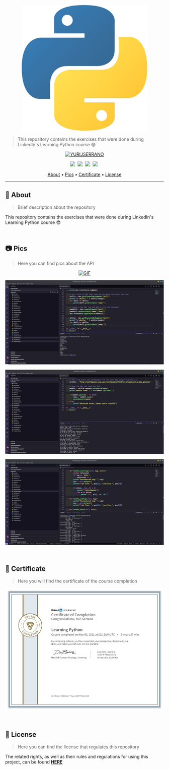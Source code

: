 <p align="center">
	<a target="_blank" href="https://github.com/yurijserrano/Linkedin-Learning-Python"><img src="https://raw.githubusercontent.com/yurijserrano/Linkedin-Learning-Python/f3045acf4b9b00888513a75dd6905efab9ac781f/python.svg" width="400" height="400" alt="Javascript" /></a>
</p>

> This repository contains the exercises that were done during LinkedIn's Learning Python course :sunglasses:

<p align="center">
	<a target="_blank" href="https://github.com/yurijserrano"><img src="https://img.shields.io/badge/CREATED%20BY-YURIJSERRANO-black?style=for-the-badge" alt="YURIJSERRANO" /></a>
</p>

<p align="center">
  <a target="_blank" href="#-about"><img src="https://img.shields.io/badge/ABOUT-green?style=for-the-badge&color=#0095B7" /></a>&nbsp;
  <a target="_blank" href="#-pics"><img src="https://img.shields.io/badge/PICS-green?style=for-the-badge&color=2196F3" /></a>&nbsp;
  <a target="_blank" href="#-certificate"><img src="https://img.shields.io/badge/CERTIFICATE-orange?style=for-the-badge&color=4CAF50" /></a>&nbsp;
  <a target="_blank" href="https://github.com/yurijserrano/Linkedin-Learning-Python/blob/master/LICENSE.md"><img src="https://img.shields.io/badge/LICENSE-orange?style=for-the-badge&color=e53935" /></a>&nbsp;
</p>

<p align="center">
  <a href="#-about">About</a> •
  <a href="#-pics">Pics</a> •
  <a href="#-certificate">Certificate</a> •
  <a href="#-license">License</a>
</p>

---

## 👨 About

> Brief description about the repository

This repository contains the exercises that were done during LinkedIn's Learning Python course :sunglasses:

<br/>

## 📷 Pics

> Here you can find pics about the API

<p align="center">
	<a target="_blank" href="https://github.com/yurijserrano/Linkedin-Learning-Python"><img src="https://github.com/yurijserrano/Linkedin-Learning-Python/blob/master/exercises.gif?raw=true" alt="GIF" /></a>
</p>

<p align="center">
	<a target="_blank" href="https://github.com/yurijserrano/Linkedin-Learning-Python"><img src="https://raw.githubusercontent.com/yurijserrano/Linkedin-Learning-Python/master/exercise_01.png" alt="IMAGE EXERCISE I" /></a>
</p>

<p align="center">
	<a target="_blank" href="https://github.com/yurijserrano/Linkedin-Learning-Python"><img src="https://raw.githubusercontent.com/yurijserrano/Linkedin-Learning-Python/master/exercise_02.png" alt="IMAGE EXERCISE II" /></a>
</p>

<p align="center">
	<a target="_blank" href="https://github.com/yurijserrano/Linkedin-Learning-Python"><img src="https://raw.githubusercontent.com/yurijserrano/Linkedin-Learning-Python/master/exercise_03.png" alt="IMAGE EXERCISE III" /></a>
</p>


<br/>


## 🧾 Certificate

> Here you will find the certificate of the course completion

<p align="center">
	<a target="_blank" href="https://github.com/yurijserrano/Linkedin-Learning-Python"><img src="https://raw.githubusercontent.com/yurijserrano/Linkedin-Learning-Python/master/certificate.png" alt="CERTIFICATE" /></a>
</p>

<br/>

## 📄 License

> Here you can find the license that regulates this repository

The related rights, as well as their rules and regulations for using this project, can be found **[HERE](https://github.com/yurijserrano/Linkedin-Learning-Python/blob/master/LICENSE.md)**
